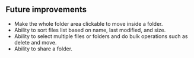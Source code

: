 ## Future improvements

* Make the whole folder area clickable to move inside a folder.
* Ability to sort files list based on name, last modified, and size.
* Ability to select multiple files or folders and do bulk operations such as delete and move.
* Ability to share a folder.
